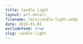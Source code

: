 ```yaml
---
title: Candle Light
layout: art-detail
filename: /art/candle-light.webp
date: 2019-01-01
excludefeed: true
slug: candle-light
---
```


